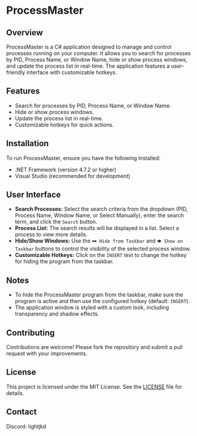 # ProcessMaster

## Overview
ProcessMaster is a C# application designed to manage and control processes running on your computer. It allows you to search for processes by PID, Process Name, or Window Name, hide or show process windows, and update the process list in real-time. The application features a user-friendly interface with customizable hotkeys.

## Features
- Search for processes by PID, Process Name, or Window Name.
- Hide or show process windows.
- Update the process list in real-time.
- Customizable hotkeys for quick actions.

## Installation
To run ProcessMaster, ensure you have the following installed:
- .NET Framework (version 4.7.2 or higher)
- Visual Studio (recommended for development)

## User Interface
- **Search Processes:** Select the search criteria from the dropdown (PID, Process Name, Window Name, or Select Manually), enter the search term, and click the `Search` button.
- **Process List:** The search results will be displayed in a list. Select a process to view more details.
- **Hide/Show Windows:** Use the `🕶 Hide from Taskbar` and `👁 Show on Taskbar` buttons to control the visibility of the selected process window.
- **Customizable Hotkeys:** Click on the `INSERT` text to change the hotkey for hiding the program from the taskbar.

## Notes
- To hide the ProcessMaster program from the taskbar, make sure the program is active and then use the configured hotkey (default: `INSERT`).
- The application window is styled with a custom look, including transparency and shadow effects.

## Contributing
Contributions are welcome! Please fork the repository and submit a pull request with your improvements.

## License
This project is licensed under the MIT License. See the [LICENSE](LICENSE) file for details.

## Contact
Discord: lightjkd

